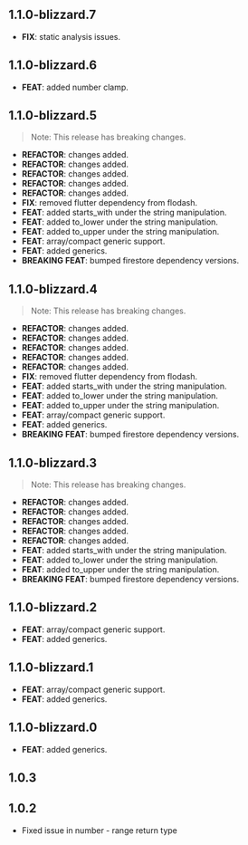 ## 1.1.0-blizzard.7

 - **FIX**: static analysis issues.

## 1.1.0-blizzard.6

 - **FEAT**: added number clamp.

## 1.1.0-blizzard.5

> Note: This release has breaking changes.

 - **REFACTOR**: changes added.
 - **REFACTOR**: changes added.
 - **REFACTOR**: changes added.
 - **REFACTOR**: changes added.
 - **REFACTOR**: changes added.
 - **FIX**: removed flutter dependency from flodash.
 - **FEAT**: added starts_with under the string manipulation.
 - **FEAT**: added to_lower under the string manipulation.
 - **FEAT**: added to_upper under the string manipulation.
 - **FEAT**: array/compact generic support.
 - **FEAT**: added generics.
 - **BREAKING** **FEAT**: bumped firestore dependency versions.

## 1.1.0-blizzard.4

> Note: This release has breaking changes.

 - **REFACTOR**: changes added.
 - **REFACTOR**: changes added.
 - **REFACTOR**: changes added.
 - **REFACTOR**: changes added.
 - **REFACTOR**: changes added.
 - **FIX**: removed flutter dependency from flodash.
 - **FEAT**: added starts_with under the string manipulation.
 - **FEAT**: added to_lower under the string manipulation.
 - **FEAT**: added to_upper under the string manipulation.
 - **FEAT**: array/compact generic support.
 - **FEAT**: added generics.
 - **BREAKING** **FEAT**: bumped firestore dependency versions.

## 1.1.0-blizzard.3

> Note: This release has breaking changes.

 - **REFACTOR**: changes added.
 - **REFACTOR**: changes added.
 - **REFACTOR**: changes added.
 - **REFACTOR**: changes added.
 - **REFACTOR**: changes added.
 - **FEAT**: added starts_with under the string manipulation.
 - **FEAT**: added to_lower under the string manipulation.
 - **FEAT**: added to_upper under the string manipulation.
 - **BREAKING** **FEAT**: bumped firestore dependency versions.

## 1.1.0-blizzard.2

 - **FEAT**: array/compact generic support.
 - **FEAT**: added generics.

## 1.1.0-blizzard.1

 - **FEAT**: array/compact generic support.
 - **FEAT**: added generics.

## 1.1.0-blizzard.0

 - **FEAT**: added generics.

## 1.0.3

## 1.0.2

* Fixed issue in number - range return type
